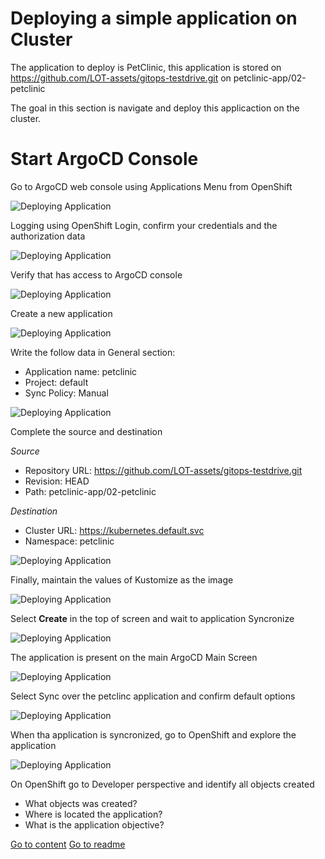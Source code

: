 # Deploying a simple application on Cluster

The application to deploy is PetClinic, this application is stored on 
https://github.com/LOT-assets/gitops-testdrive.git on petclinic-app/02-petclinic

The goal in this section is navigate and deploy this applicaction on the cluster.

# Start ArgoCD Console

Go to ArgoCD web console using Applications Menu from OpenShift

![Deploying Application](/img/installingC6.png "Deploying Application")

Logging using OpenShift Login, confirm your credentials and the authorization data

![Deploying Application](/img/installingC7.png "Deploying Application")

Verify that has access to ArgoCD console

![Deploying Application](/img/installingD3.png "Deploying Application")

Create a new application

![Deploying Application](/img/deployappsA1.png "Deploying Application")

Write the follow data in General section:

* Application name: petclinic
* Project: default
* Sync Policy: Manual

![Deploying Application](/img/deployappsA2.png "Deploying Application")

Complete the source and destination

*Source*

* Repository URL: https://github.com/LOT-assets/gitops-testdrive.git
* Revision: HEAD
* Path: petclinic-app/02-petclinic

*Destination*

* Cluster URL: https://kubernetes.default.svc
* Namespace: petclinic

![Deploying Application](/img/deployappsA3.png "Deploying Application")

Finally, maintain the values of Kustomize as the image

![Deploying Application](/img/deployappsA4.png "Deploying Application")

Select **Create** in the top of screen and wait to application Syncronize

![Deploying Application](/img/deployappsA4.png "Deploying Application")

The application is present on the main ArgoCD Main Screen

![Deploying Application](/img/deployappsA5.png "Deploying Application")

Select Sync over the petclinc application and confirm default options

![Deploying Application](/img/deployappsA7.png "Deploying Application")

When tha application is syncronized, go to OpenShift and explore the application

![Deploying Application](/img/deployappsA8.png "Deploying Application")

On OpenShift go to Developer perspective and identify all objects created

* What objects was created?
* Where is located the application?
* What is the application objective?

[Go to content](content.md)
[Go to readme](../README.md)